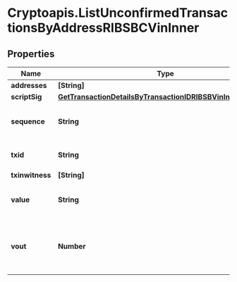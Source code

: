 # Cryptoapis.ListUnconfirmedTransactionsByAddressRIBSBCVinInner

## Properties

Name | Type | Description | Notes
------------ | ------------- | ------------- | -------------
**addresses** | **[String]** |  | 
**scriptSig** | [**GetTransactionDetailsByTransactionIDRIBSBVinInnerScriptSig**](GetTransactionDetailsByTransactionIDRIBSBVinInnerScriptSig.md) |  | 
**sequence** | **String** | Represents the script sequence number. | 
**txid** | **String** | String representation of the txid | 
**txinwitness** | **[String]** |  | 
**value** | **String** | Represents the sent/received amount. | 
**vout** | **Number** | Defines the vout of the transaction output, i.e. which output to spend. | 


